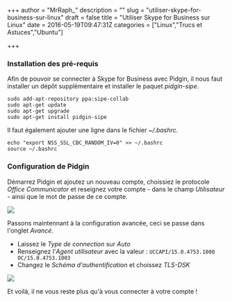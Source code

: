 +++
author = "MrRaph_"
description = ""
slug = "utiliser-skype-for-business-sur-linux"
draft = false
title = "Utiliser Skype for Business sur Linux"
date = 2016-05-19T09:47:31Z
categories = ["Linux","Trucs et Astuces","Ubuntu"]

+++

### Installation des pré-requis

Afin de pouvoir se connecter à Skype for Business avec Pidgin, il nous faut installer un dépôt supplémentaire et installer le paquet _pidgin-sipe_.

<pre><code class="hljs bash">sudo add-apt-repository ppa:sipe-collab
sudo apt-get update
sudo apt-get upgrade
sudo apt-get install pidgin-sipe</code></pre>

Il faut également ajouter une ligne dans le fichier _~/.bashrc_.

<pre><code class="hljs bash">echo "export NSS_SSL_CBC_RANDOM_IV=0" >> ~/.bashrc
source ~/.bashrc</code></pre>

### Configuration de Pidgin

Démarrez Pidgin et ajoutez un nouveau compte, choissiez le protocole _Office Communicator_ et reseignez votre compte - dans le champ _Utilisateur_ - ainsi que le mot de passe de ce compte.

![](https://techan.fr/images/2016/03/skype_configuration_compte_1.png)


Passons maintennant à la configuration avancée, ceci se passe dans l'onglet _Avancé_.

* Laissez le _Type de connection_ sur _Auto_
* Renseignez l'_Agent utilisateur_ avec la valeur : ``UCCAPI/15.0.4753.1000 OC/15.0.4753.1003``
*  Changez le _Schéma d'authentification_ et choissez _TLS-DSK_

![](https://techan.fr/images/2016/03/skype_configuration_compte_2.png)


Et voilà, il ne vous reste plus qu'à vous connecter à votre compte !
